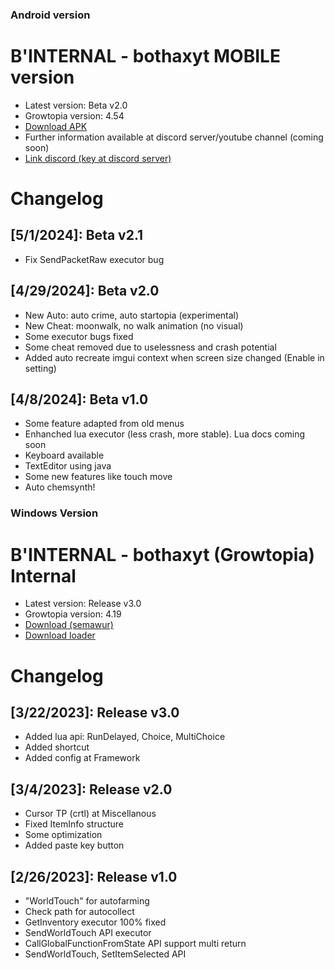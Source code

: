### Android version
# B'INTERNAL - bothaxyt MOBILE version
* Latest version: Beta v2.0
* Growtopia version: 4.54
* [Download APK](https://sfl.gl/MOmN)
* Further information available at discord server/youtube channel (coming soon)
* [Link discord (key at discord server)](https://discord.gg/z8rzEXpyTs)


# Changelog

## [5/1/2024]: Beta v2.1
* Fix SendPacketRaw executor bug

## [4/29/2024]: Beta v2.0
* New Auto: auto crime, auto startopia (experimental)
* New Cheat: moonwalk, no walk animation (no visual)
* Some executor bugs fixed
* Some cheat removed due to uselessness and crash potential
* Added auto recreate imgui context when screen size changed (Enable in setting)

## [4/8/2024]: Beta v1.0
* Some feature adapted from old menus
* Enhanched lua executor (less crash, more stable). Lua docs coming soon
* Keyboard available
* TextEditor using java
* Some new features like touch move
* Auto chemsynth!

### Windows Version
# B'INTERNAL - bothaxyt (Growtopia) Internal
* Latest version: Release v3.0
* Growtopia version: 4.19
* [Download (semawur)](https://khaddavi.net/6nDyKZhye)
* [Download loader](https://cdn.discordapp.com/attachments/1076792846780203088/1087991561901576213/BINTERNAL_loader__multibox.exe)

# Changelog
## [3/22/2023]: Release v3.0
* Added lua api: RunDelayed, Choice, MultiChoice
* Added shortcut
* Added config at Framework

## [3/4/2023]: Release v2.0
* Cursor TP (crtl) at Miscellanous
* Fixed ItemInfo structure
* Some optimization
* Added paste key button

## [2/26/2023]: Release v1.0
* "WorldTouch" for autofarming
* Check path for autocollect
* GetInventory executor 100% fixed
* SendWorldTouch API executor
* CallGlobalFunctionFromState API support multi return
* SendWorldTouch, SetItemSelected API

